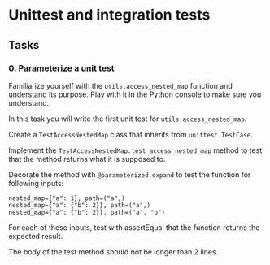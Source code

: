 # Unittest and integration tests

## Tasks
### 0. Parameterize a unit test
Familiarize yourself with the ```utils.access_nested_map``` function and understand its purpose. Play with it in the Python console to make sure you understand.

In this task you will write the first unit test for ```utils.access_nested_map```.

Create a ```TestAccessNestedMap``` class that inherits from ```unittest.TestCase```.

Implement the ```TestAccessNestedMap.test_access_nested_map``` method to test that the method returns what it is supposed to.

Decorate the method with ```@parameterized.expand``` to test the function for following inputs:
```
nested_map={"a": 1}, path=("a",)
nested_map={"a": {"b": 2}}, path=("a",)
nested_map={"a": {"b": 2}}, path=("a", "b")
```
For each of these inputs, test with assertEqual that the function returns the expected result.

The body of the test method should not be longer than 2 lines.
